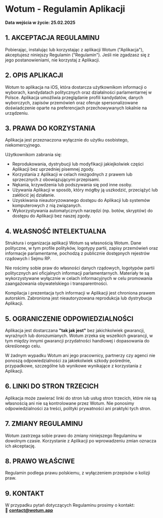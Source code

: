 # Wotum - Regulamin Aplikacji  

**Data wejścia w życie: 25.02.2025**  

## 1. AKCEPTACJA REGULAMINU  
Pobierając, instalując lub korzystając z aplikacji Wotum ("Aplikacja"), akceptujesz niniejszy Regulamin ("Regulamin"). Jeśli nie zgadzasz się z jego postanowieniami, nie korzystaj z Aplikacji.  

## 2. OPIS APLIKACJI  
Wotum to aplikacja na iOS, która dostarcza użytkownikom informacji o wyborach, kandydatach politycznych oraz działalności parlamentarnej w Polsce. Aplikacja umożliwia przeglądanie profili kandydatów, danych wyborczych, zapisów przemówień oraz oferuje spersonalizowane doświadczenie oparte na preferencjach przechowywanych lokalnie na urządzeniu.  

## 3. PRAWA DO KORZYSTANIA  
Aplikacja jest przeznaczona wyłącznie do użytku osobistego, niekomercyjnego.  

Użytkownikom zabrania się:  
- Reprodukowania, dystrybucji lub modyfikacji jakiejkolwiek części Aplikacji bez uprzedniej pisemnej zgody.  
- Korzystania z Aplikacji w celach niezgodnych z prawem lub sprzecznych z obowiązującymi przepisami.  
- Nękania, krzywdzenia lub podszywania się pod inne osoby.  
- Używania Aplikacji w sposób, który mógłby ją uszkodzić, przeciążyć lub zakłócić jej działanie.  
- Uzyskiwania nieautoryzowanego dostępu do Aplikacji lub systemów komputerowych z nią związanych.  
- Wykorzystywania automatycznych narzędzi (np. botów, skryptów) do dostępu do Aplikacji bez naszej zgody.  

## 4. WŁASNOŚĆ INTELEKTUALNA  
Struktura i organizacja aplikacji Wotum są własnością Wotum. Dane polityczne, w tym profile polityków, logotypy partii, zapisy przemówień oraz informacje parlamentarne, pochodzą z publicznie dostępnych rejestrów rządowych i Sejmu RP.  

Nie rościmy sobie praw do własności danych rządowych, logotypów partii politycznych ani oficjalnych informacji parlamentarnych. Materiały te są wykorzystywane wyłącznie w celach informacyjnych w celu promowania zaangażowania obywatelskiego i transparentności.  

Kompilacja i prezentacja tych informacji w Aplikacji jest chroniona prawem autorskim. Zabroniona jest nieautoryzowana reprodukcja lub dystrybucja Aplikacji.  

## 5. OGRANICZENIE ODPOWIEDZIALNOŚCI  
Aplikacja jest dostarczana **"tak jak jest"** bez jakichkolwiek gwarancji, wyraźnych lub dorozumianych. Wotum zrzeka się wszelkich gwarancji, w tym między innymi gwarancji przydatności handlowej i dopasowania do określonego celu.  

W żadnym wypadku Wotum ani jego pracownicy, partnerzy czy agenci nie ponoszą odpowiedzialności za jakiekolwiek szkody pośrednie, przypadkowe, szczególne lub wynikowe wynikające z korzystania z Aplikacji.  

## 6. LINKI DO STRON TRZECICH  
Aplikacja może zawierać linki do stron lub usług stron trzecich, które nie są własnością ani nie są kontrolowane przez Wotum. Nie ponosimy odpowiedzialności za treści, polityki prywatności ani praktyki tych stron.  

## 7. ZMIANY REGULAMINU  
Wotum zastrzega sobie prawo do zmiany niniejszego Regulaminu w dowolnym czasie. Korzystanie z Aplikacji po wprowadzeniu zmian oznacza ich akceptację.  

## 8. PRAWO WŁAŚCIWE  
Regulamin podlega prawu polskiemu, z wyłączeniem przepisów o kolizji praw.  

## 9. KONTAKT  
W przypadku pytań dotyczących Regulaminu prosimy o kontakt:  
📩 **contact@wotum.app**  
